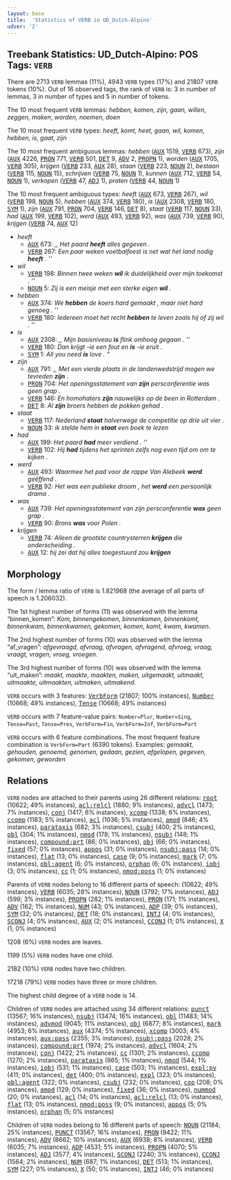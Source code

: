 ```yaml
---
layout: base
title:  'Statistics of VERB in UD_Dutch-Alpino'
udver: '2'
---
```


## Treebank Statistics: UD_Dutch-Alpino: POS Tags: `VERB`

There are 2713 `VERB` lemmas (11%), 4943 `VERB` types (17%) and 21807 `VERB` tokens (10%).
Out of 16 observed tags, the rank of `VERB` is: 3 in number of lemmas, 3 in number of types and 5 in number of tokens.

The 10 most frequent `VERB` lemmas: <em>hebben, komen, zijn, gaan, willen, zeggen, maken, worden, noemen, doen</em>

The 10 most frequent `VERB` types:  <em>heeft, komt, heet, gaan, wil, komen, hebben, is, gaat, zijn</em>

The 10 most frequent ambiguous lemmas: <em>hebben</em> (<tt><a href="nl_alpino-pos-AUX.html">AUX</a></tt> 1519, <tt><a href="nl_alpino-pos-VERB.html">VERB</a></tt> 673), <em>zijn</em> (<tt><a href="nl_alpino-pos-AUX.html">AUX</a></tt> 4226, <tt><a href="nl_alpino-pos-PRON.html">PRON</a></tt> 771, <tt><a href="nl_alpino-pos-VERB.html">VERB</a></tt> 501, <tt><a href="nl_alpino-pos-DET.html">DET</a></tt> 9, <tt><a href="nl_alpino-pos-ADV.html">ADV</a></tt> 2, <tt><a href="nl_alpino-pos-PROPN.html">PROPN</a></tt> 1), <em>worden</em> (<tt><a href="nl_alpino-pos-AUX.html">AUX</a></tt> 1705, <tt><a href="nl_alpino-pos-VERB.html">VERB</a></tt> 305), <em>krijgen</em> (<tt><a href="nl_alpino-pos-VERB.html">VERB</a></tt> 233, <tt><a href="nl_alpino-pos-AUX.html">AUX</a></tt> 28), <em>staan</em> (<tt><a href="nl_alpino-pos-VERB.html">VERB</a></tt> 223, <tt><a href="nl_alpino-pos-NOUN.html">NOUN</a></tt> 2), <em>bestaan</em> (<tt><a href="nl_alpino-pos-VERB.html">VERB</a></tt> 115, <tt><a href="nl_alpino-pos-NOUN.html">NOUN</a></tt> 15), <em>schrijven</em> (<tt><a href="nl_alpino-pos-VERB.html">VERB</a></tt> 75, <tt><a href="nl_alpino-pos-NOUN.html">NOUN</a></tt> 1), <em>kunnen</em> (<tt><a href="nl_alpino-pos-AUX.html">AUX</a></tt> 712, <tt><a href="nl_alpino-pos-VERB.html">VERB</a></tt> 54, <tt><a href="nl_alpino-pos-NOUN.html">NOUN</a></tt> 1), <em>verkopen</em> (<tt><a href="nl_alpino-pos-VERB.html">VERB</a></tt> 47, <tt><a href="nl_alpino-pos-ADJ.html">ADJ</a></tt> 1), <em>praten</em> (<tt><a href="nl_alpino-pos-VERB.html">VERB</a></tt> 44, <tt><a href="nl_alpino-pos-NOUN.html">NOUN</a></tt> 1)

The 10 most frequent ambiguous types:  <em>heeft</em> (<tt><a href="nl_alpino-pos-AUX.html">AUX</a></tt> 673, <tt><a href="nl_alpino-pos-VERB.html">VERB</a></tt> 267), <em>wil</em> (<tt><a href="nl_alpino-pos-VERB.html">VERB</a></tt> 198, <tt><a href="nl_alpino-pos-NOUN.html">NOUN</a></tt> 5), <em>hebben</em> (<tt><a href="nl_alpino-pos-AUX.html">AUX</a></tt> 374, <tt><a href="nl_alpino-pos-VERB.html">VERB</a></tt> 180), <em>is</em> (<tt><a href="nl_alpino-pos-AUX.html">AUX</a></tt> 2308, <tt><a href="nl_alpino-pos-VERB.html">VERB</a></tt> 180, <tt><a href="nl_alpino-pos-SYM.html">SYM</a></tt> 1), <em>zijn</em> (<tt><a href="nl_alpino-pos-AUX.html">AUX</a></tt> 791, <tt><a href="nl_alpino-pos-PRON.html">PRON</a></tt> 704, <tt><a href="nl_alpino-pos-VERB.html">VERB</a></tt> 146, <tt><a href="nl_alpino-pos-DET.html">DET</a></tt> 8), <em>staat</em> (<tt><a href="nl_alpino-pos-VERB.html">VERB</a></tt> 117, <tt><a href="nl_alpino-pos-NOUN.html">NOUN</a></tt> 33), <em>had</em> (<tt><a href="nl_alpino-pos-AUX.html">AUX</a></tt> 199, <tt><a href="nl_alpino-pos-VERB.html">VERB</a></tt> 102), <em>werd</em> (<tt><a href="nl_alpino-pos-AUX.html">AUX</a></tt> 493, <tt><a href="nl_alpino-pos-VERB.html">VERB</a></tt> 92), <em>was</em> (<tt><a href="nl_alpino-pos-AUX.html">AUX</a></tt> 739, <tt><a href="nl_alpino-pos-VERB.html">VERB</a></tt> 90), <em>krijgen</em> (<tt><a href="nl_alpino-pos-VERB.html">VERB</a></tt> 74, <tt><a href="nl_alpino-pos-AUX.html">AUX</a></tt> 12)


* <em>heeft</em>
  * <tt><a href="nl_alpino-pos-AUX.html">AUX</a></tt> 673: <em>,, Het paard <b>heeft</b> alles gegeven .</em>
  * <tt><a href="nl_alpino-pos-VERB.html">VERB</a></tt> 267: <em>Een paar weken voetbalfeest is net wat het land nodig <b>heeft</b> . ''</em>
* <em>wil</em>
  * <tt><a href="nl_alpino-pos-VERB.html">VERB</a></tt> 198: <em>Binnen twee weken <b>wil</b> ik duidelijkheid over mijn toekomst . ''</em>
  * <tt><a href="nl_alpino-pos-NOUN.html">NOUN</a></tt> 5: <em>Zij is een meisje met een sterke eigen <b>wil</b> .</em>
* <em>hebben</em>
  * <tt><a href="nl_alpino-pos-AUX.html">AUX</a></tt> 374: <em>We <b>hebben</b> de koers hard gemaakt , maar niet hard genoeg . ''</em>
  * <tt><a href="nl_alpino-pos-VERB.html">VERB</a></tt> 180: <em>Iedereen moet het recht <b>hebben</b> te leven zoals hij of zij wil . ''</em>
* <em>is</em>
  * <tt><a href="nl_alpino-pos-AUX.html">AUX</a></tt> 2308: <em>,, Mijn basisniveau <b>is</b> flink omhoog gegaan . ''</em>
  * <tt><a href="nl_alpino-pos-VERB.html">VERB</a></tt> 180: <em>Dan krijgt -ie een fout en <b>is</b> -ie eruit .</em>
  * <tt><a href="nl_alpino-pos-SYM.html">SYM</a></tt> 1: <em>All you need <b>is</b> love . "</em>
* <em>zijn</em>
  * <tt><a href="nl_alpino-pos-AUX.html">AUX</a></tt> 791: <em>,, Met een vierde plaats in de landenwedstrijd mogen we tevreden <b>zijn</b> .</em>
  * <tt><a href="nl_alpino-pos-PRON.html">PRON</a></tt> 704: <em>Het openingsstatement van <b>zijn</b> persconferentie was geen grap .</em>
  * <tt><a href="nl_alpino-pos-VERB.html">VERB</a></tt> 146: <em>En homohaters <b>zijn</b> nauwelijks op de been in Rotterdam .</em>
  * <tt><a href="nl_alpino-pos-DET.html">DET</a></tt> 8: <em>Al <b>zijn</b> broers hebben de pokken gehad .</em>
* <em>staat</em>
  * <tt><a href="nl_alpino-pos-VERB.html">VERB</a></tt> 117: <em>Nederland <b>staat</b> halverwege de competitie op drie uit vier .</em>
  * <tt><a href="nl_alpino-pos-NOUN.html">NOUN</a></tt> 33: <em>ik stelde hem in <b>staat</b> een boek te lezen</em>
* <em>had</em>
  * <tt><a href="nl_alpino-pos-AUX.html">AUX</a></tt> 199: <em>Het paard <b>had</b> meer verdiend . ''</em>
  * <tt><a href="nl_alpino-pos-VERB.html">VERB</a></tt> 102: <em>Hij <b>had</b> tijdens het sprinten zelfs nog even tijd om om te kijken .</em>
* <em>werd</em>
  * <tt><a href="nl_alpino-pos-AUX.html">AUX</a></tt> 493: <em>Waarmee het pad voor de rappe Van Alebeek <b>werd</b> geëffend .</em>
  * <tt><a href="nl_alpino-pos-VERB.html">VERB</a></tt> 92: <em>Het was een publieke droom , het <b>werd</b> een persoonlijk drama .</em>
* <em>was</em>
  * <tt><a href="nl_alpino-pos-AUX.html">AUX</a></tt> 739: <em>Het openingsstatement van zijn persconferentie <b>was</b> geen grap .</em>
  * <tt><a href="nl_alpino-pos-VERB.html">VERB</a></tt> 90: <em>Brons <b>was</b> voor Polen .</em>
* <em>krijgen</em>
  * <tt><a href="nl_alpino-pos-VERB.html">VERB</a></tt> 74: <em>Alleen de grootste countrysterren <b>krijgen</b> die onderscheiding .</em>
  * <tt><a href="nl_alpino-pos-AUX.html">AUX</a></tt> 12: <em>hij zei dat hij alles toegestuurd zou <b>krijgen</b></em>

## Morphology

The form / lemma ratio of `VERB` is 1.821968 (the average of all parts of speech is 1.206032).

The 1st highest number of forms (11) was observed with the lemma “binnen_komen”: <em>Kom, binnengekomen, binnenkomen, binnenkomt, binnenkwam, binnenkwamen, gekomen, komen, komt, kwam, kwamen</em>.

The 2nd highest number of forms (10) was observed with the lemma “af_vragen”: <em>afgevraagd, afvraag, afvragen, afvragend, afvroeg, vraag, vraagt, vragen, vroeg, vroegen</em>.

The 3rd highest number of forms (10) was observed with the lemma “uit_maken”: <em>maakt, maakte, maakten, maken, uitgemaakt, uitmaakt, uitmaakte, uitmaakten, uitmaken, uitmakend</em>.

`VERB` occurs with 3 features: <tt><a href="nl_alpino-feat-VerbForm.html">VerbForm</a></tt> (21807; 100% instances), <tt><a href="nl_alpino-feat-Number.html">Number</a></tt> (10668; 49% instances), <tt><a href="nl_alpino-feat-Tense.html">Tense</a></tt> (10668; 49% instances)

`VERB` occurs with 7 feature-value pairs: `Number=Plur`, `Number=Sing`, `Tense=Past`, `Tense=Pres`, `VerbForm=Fin`, `VerbForm=Inf`, `VerbForm=Part`

`VERB` occurs with 6 feature combinations.
The most frequent feature combination is `VerbForm=Part` (6390 tokens).
Examples: <em>gemaakt, gehouden, genoemd, genomen, gedaan, gezien, afgelopen, gegeven, gekomen, geworden</em>


## Relations

`VERB` nodes are attached to their parents using 26 different relations: <tt><a href="nl_alpino-dep-root.html">root</a></tt> (10622; 49% instances), <tt><a href="nl_alpino-dep-acl-relcl.html">acl:relcl</a></tt> (1880; 9% instances), <tt><a href="nl_alpino-dep-advcl.html">advcl</a></tt> (1473; 7% instances), <tt><a href="nl_alpino-dep-conj.html">conj</a></tt> (1417; 6% instances), <tt><a href="nl_alpino-dep-xcomp.html">xcomp</a></tt> (1338; 6% instances), <tt><a href="nl_alpino-dep-ccomp.html">ccomp</a></tt> (1183; 5% instances), <tt><a href="nl_alpino-dep-acl.html">acl</a></tt> (1036; 5% instances), <tt><a href="nl_alpino-dep-amod.html">amod</a></tt> (846; 4% instances), <tt><a href="nl_alpino-dep-parataxis.html">parataxis</a></tt> (682; 3% instances), <tt><a href="nl_alpino-dep-csubj.html">csubj</a></tt> (400; 2% instances), <tt><a href="nl_alpino-dep-obl.html">obl</a></tt> (304; 1% instances), <tt><a href="nl_alpino-dep-nmod.html">nmod</a></tt> (178; 1% instances), <tt><a href="nl_alpino-dep-nsubj.html">nsubj</a></tt> (148; 1% instances), <tt><a href="nl_alpino-dep-compound-prt.html">compound:prt</a></tt> (86; 0% instances), <tt><a href="nl_alpino-dep-obj.html">obj</a></tt> (66; 0% instances), <tt><a href="nl_alpino-dep-fixed.html">fixed</a></tt> (57; 0% instances), <tt><a href="nl_alpino-dep-appos.html">appos</a></tt> (31; 0% instances), <tt><a href="nl_alpino-dep-nsubj-pass.html">nsubj:pass</a></tt> (14; 0% instances), <tt><a href="nl_alpino-dep-flat.html">flat</a></tt> (13; 0% instances), <tt><a href="nl_alpino-dep-case.html">case</a></tt> (9; 0% instances), <tt><a href="nl_alpino-dep-mark.html">mark</a></tt> (7; 0% instances), <tt><a href="nl_alpino-dep-obl-agent.html">obl:agent</a></tt> (6; 0% instances), <tt><a href="nl_alpino-dep-orphan.html">orphan</a></tt> (6; 0% instances), <tt><a href="nl_alpino-dep-iobj.html">iobj</a></tt> (3; 0% instances), <tt><a href="nl_alpino-dep-cc.html">cc</a></tt> (1; 0% instances), <tt><a href="nl_alpino-dep-nmod-poss.html">nmod:poss</a></tt> (1; 0% instances)

Parents of `VERB` nodes belong to 16 different parts of speech:  (10622; 49% instances), <tt><a href="nl_alpino-pos-VERB.html">VERB</a></tt> (6035; 28% instances), <tt><a href="nl_alpino-pos-NOUN.html">NOUN</a></tt> (3792; 17% instances), <tt><a href="nl_alpino-pos-ADJ.html">ADJ</a></tt> (599; 3% instances), <tt><a href="nl_alpino-pos-PROPN.html">PROPN</a></tt> (282; 1% instances), <tt><a href="nl_alpino-pos-PRON.html">PRON</a></tt> (171; 1% instances), <tt><a href="nl_alpino-pos-ADV.html">ADV</a></tt> (162; 1% instances), <tt><a href="nl_alpino-pos-NUM.html">NUM</a></tt> (43; 0% instances), <tt><a href="nl_alpino-pos-ADP.html">ADP</a></tt> (39; 0% instances), <tt><a href="nl_alpino-pos-SYM.html">SYM</a></tt> (32; 0% instances), <tt><a href="nl_alpino-pos-DET.html">DET</a></tt> (18; 0% instances), <tt><a href="nl_alpino-pos-INTJ.html">INTJ</a></tt> (4; 0% instances), <tt><a href="nl_alpino-pos-SCONJ.html">SCONJ</a></tt> (4; 0% instances), <tt><a href="nl_alpino-pos-AUX.html">AUX</a></tt> (2; 0% instances), <tt><a href="nl_alpino-pos-CCONJ.html">CCONJ</a></tt> (1; 0% instances), <tt><a href="nl_alpino-pos-X.html">X</a></tt> (1; 0% instances)

1208 (6%) `VERB` nodes are leaves.

1199 (5%) `VERB` nodes have one child.

2182 (10%) `VERB` nodes have two children.

17218 (79%) `VERB` nodes have three or more children.

The highest child degree of a `VERB` node is 14.

Children of `VERB` nodes are attached using 34 different relations: <tt><a href="nl_alpino-dep-punct.html">punct</a></tt> (13567; 16% instances), <tt><a href="nl_alpino-dep-nsubj.html">nsubj</a></tt> (13474; 16% instances), <tt><a href="nl_alpino-dep-obl.html">obl</a></tt> (11483; 14% instances), <tt><a href="nl_alpino-dep-advmod.html">advmod</a></tt> (9045; 11% instances), <tt><a href="nl_alpino-dep-obj.html">obj</a></tt> (6877; 8% instances), <tt><a href="nl_alpino-dep-mark.html">mark</a></tt> (4953; 6% instances), <tt><a href="nl_alpino-dep-aux.html">aux</a></tt> (4374; 5% instances), <tt><a href="nl_alpino-dep-xcomp.html">xcomp</a></tt> (3003; 4% instances), <tt><a href="nl_alpino-dep-aux-pass.html">aux:pass</a></tt> (2355; 3% instances), <tt><a href="nl_alpino-dep-nsubj-pass.html">nsubj:pass</a></tt> (2028; 2% instances), <tt><a href="nl_alpino-dep-compound-prt.html">compound:prt</a></tt> (1974; 2% instances), <tt><a href="nl_alpino-dep-advcl.html">advcl</a></tt> (1604; 2% instances), <tt><a href="nl_alpino-dep-conj.html">conj</a></tt> (1422; 2% instances), <tt><a href="nl_alpino-dep-cc.html">cc</a></tt> (1301; 2% instances), <tt><a href="nl_alpino-dep-ccomp.html">ccomp</a></tt> (1270; 2% instances), <tt><a href="nl_alpino-dep-parataxis.html">parataxis</a></tt> (865; 1% instances), <tt><a href="nl_alpino-dep-nmod.html">nmod</a></tt> (544; 1% instances), <tt><a href="nl_alpino-dep-iobj.html">iobj</a></tt> (531; 1% instances), <tt><a href="nl_alpino-dep-case.html">case</a></tt> (503; 1% instances), <tt><a href="nl_alpino-dep-expl-pv.html">expl:pv</a></tt> (411; 0% instances), <tt><a href="nl_alpino-dep-det.html">det</a></tt> (400; 0% instances), <tt><a href="nl_alpino-dep-expl.html">expl</a></tt> (323; 0% instances), <tt><a href="nl_alpino-dep-obl-agent.html">obl:agent</a></tt> (322; 0% instances), <tt><a href="nl_alpino-dep-csubj.html">csubj</a></tt> (232; 0% instances), <tt><a href="nl_alpino-dep-cop.html">cop</a></tt> (208; 0% instances), <tt><a href="nl_alpino-dep-amod.html">amod</a></tt> (129; 0% instances), <tt><a href="nl_alpino-dep-fixed.html">fixed</a></tt> (36; 0% instances), <tt><a href="nl_alpino-dep-nummod.html">nummod</a></tt> (20; 0% instances), <tt><a href="nl_alpino-dep-acl.html">acl</a></tt> (14; 0% instances), <tt><a href="nl_alpino-dep-acl-relcl.html">acl:relcl</a></tt> (13; 0% instances), <tt><a href="nl_alpino-dep-flat.html">flat</a></tt> (13; 0% instances), <tt><a href="nl_alpino-dep-nmod-poss.html">nmod:poss</a></tt> (9; 0% instances), <tt><a href="nl_alpino-dep-appos.html">appos</a></tt> (5; 0% instances), <tt><a href="nl_alpino-dep-orphan.html">orphan</a></tt> (5; 0% instances)

Children of `VERB` nodes belong to 16 different parts of speech: <tt><a href="nl_alpino-pos-NOUN.html">NOUN</a></tt> (21184; 25% instances), <tt><a href="nl_alpino-pos-PUNCT.html">PUNCT</a></tt> (13567; 16% instances), <tt><a href="nl_alpino-pos-PRON.html">PRON</a></tt> (9422; 11% instances), <tt><a href="nl_alpino-pos-ADV.html">ADV</a></tt> (8662; 10% instances), <tt><a href="nl_alpino-pos-AUX.html">AUX</a></tt> (6938; 8% instances), <tt><a href="nl_alpino-pos-VERB.html">VERB</a></tt> (6035; 7% instances), <tt><a href="nl_alpino-pos-ADP.html">ADP</a></tt> (4531; 5% instances), <tt><a href="nl_alpino-pos-PROPN.html">PROPN</a></tt> (4070; 5% instances), <tt><a href="nl_alpino-pos-ADJ.html">ADJ</a></tt> (3577; 4% instances), <tt><a href="nl_alpino-pos-SCONJ.html">SCONJ</a></tt> (2240; 3% instances), <tt><a href="nl_alpino-pos-CCONJ.html">CCONJ</a></tt> (1564; 2% instances), <tt><a href="nl_alpino-pos-NUM.html">NUM</a></tt> (687; 1% instances), <tt><a href="nl_alpino-pos-DET.html">DET</a></tt> (513; 1% instances), <tt><a href="nl_alpino-pos-SYM.html">SYM</a></tt> (227; 0% instances), <tt><a href="nl_alpino-pos-X.html">X</a></tt> (50; 0% instances), <tt><a href="nl_alpino-pos-INTJ.html">INTJ</a></tt> (46; 0% instances)

